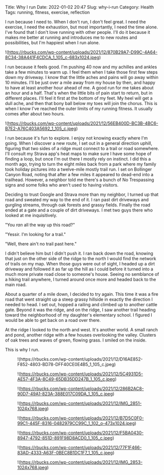 Title: Why I run
Date: 2022-01-02 20:47
Slug: why-i-run
Category: Health
Tags: running, fitness, exercise, reflection

I run because I need to. When I don't run, I don't feel great. I need the exercise, I need the exhaustion, but most importantly, I need the time alone. I've found that I don't love running with other people. I'll do it because it makes me better at running and introduces me to new routes and possibilities, but I'm happiest when I run alone. 

!(https://rbucks.com/wp-content/uploads/2021/12/870B29A7-D99C-4A64-8C34-38A441F4CDCA_1_105_c-683x1024.jpeg)

I run because it feels good. I'm pushing 40 now and my achilles and ankles take a few minutes to warm up. I feel them when I take those first few steps down my driveway. I know that the little aches and pains will go away within 10 minutes. I'll be just over a mile away from my house by then, and happy to have at least another hour ahead of me. A good run for me takes about an hour and a half. That's when the little bits of pain start to return, but in different places. I'll feel it first at the bottom of my feet. My heel will get a dull ache, and then that bony ball below my toes will join the chorus. This is when I know I've reached the outer limits of my running fitness. It usually comes after about two hours.

!(https://rbucks.com/wp-content/uploads/2021/12/56EB400D-BC3B-4BC6-B7E2-A76C403A5692_1_105_c.jpeg)

I run because it's fun to explore. I enjoy not knowing exactly where I'm going. When I discover a new route, I set out in a general direction uphill, figuring that two sides of a ridge must connect to a trail or road somewhere. I'll consult my Strava app's heat maps to make sure I have some hope of finding a loop, but once I'm out there I mostly rely on instinct. I did this a month ago, trying to turn the eight miles back from a park where my family took holiday pictures into a twelve-mile mostly trail run. I set on Bollinger Canyon Road, noting that after a few miles it appeared to dead-end into a trailhead. However, a neighbor told me there's a bunch of No Trespassing signs and some folks who aren't used to having visitors. 

Deciding to trust Google and Strava more than my neighbor, I turned up that road and sweated my way to the end of it. I ran past dirt driveways and gurgling streams, through oak forests and grassy fields. Finally the road ended at a gate and a couple of dirt driveways. I met two guys there who looked at me inquisitively. 

"You *ran* all the way up this road?"

"Yessir. I'm looking for a trail."

"Well, there ain't no trail past here."

I didn't believe him but I didn't push it. I ran back down the road, knowing that just on the other side of the ridge to the north I would find the network of trails on my map. When those guys were out of sight, I headed up a dirt driveway and followed it as far up the hill as I could before it turned into a much more private road close to someone's house. Seeing no semblance of a hiking trail anywhere, I turned around once more and headed back to the main road. 

About a quarter of a mile down, I decided to try again. This time it was a fire road that went straight up a steep grassy hillside in exactly the direction I needed to head. I set out, hopped a railing and climbed up to another cattle gate. Beyond it was the ridge, and on the ridge, I saw another trail heading toward the neighborhood of my daughter's elementary school. I figured I would be able to get back on a road over there.

At the ridge I looked to the north and west. It's another world. A small ranch and pond, another ridge with a few houses overlooking the valley. Clusters of oak trees and waves of green, flowing grass. I smiled on the inside. 

This is why I run. 

<figure class="wp-block-image size-large">!(https://rbucks.com/wp-content/uploads/2021/12/D16AE852-F852-4803-BD78-DFF40CE0E4B5_1_105_c.jpeg)

!(https://rbucks.com/wp-content/uploads/2021/12/5C4931D5-AE57-4F3A-8C49-65DB35DD247B_1_105_c.jpeg)

!(https://rbucks.com/wp-content/uploads/2021/12/286B2AC8-90D7-49A1-823A-388E017C09DA_1_105_c.jpeg)

!(https://rbucks.com/wp-content/uploads/2021/12/IMG_2851-1024x768.jpeg)

!(https://rbucks.com/wp-content/uploads/2021/12/B7D5C0F0-99C1-445F-8316-0482979CC99C_1_102_o-473x1024.jpeg)

!(https://rbucks.com/wp-content/uploads/2021/12/F5BA0430-8947-4792-851D-891F98D8ACD0_1_105_c.jpeg)

!(https://rbucks.com/wp-content/uploads/2021/12/77F1F466-83AD-4333-A63F-0BEC8B1DC1F7_1_105_c.jpeg)

!(https://rbucks.com/wp-content/uploads/2021/12/IMG_2853-1024x768.jpeg)
</figure>